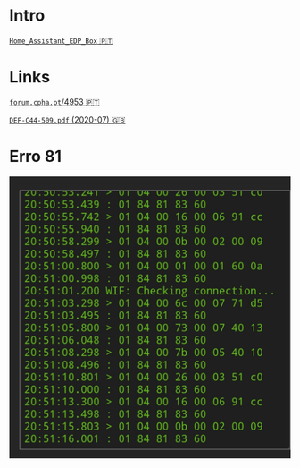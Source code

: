 # Intro

[```Home_Assistant_EDP_Box``` 🇵🇹](https://github.com/tiagofreire-pt/Home_Assistant_EDP_Box/)

# Links

[```forum.cpha.pt```/4953 🇵🇹](https://forum.cpha.pt/t/integrar-contadores-inteligentes-da-edp-em-home-assistant/4953/)

[```DEF-C44-509.pdf``` (2020-07) 🇬🇧](https://github.com/nikito7/edpbox/raw/dev/DEF-C44-509.pdf)

# Erro 81

![erro 81](./erro81.jpg)
